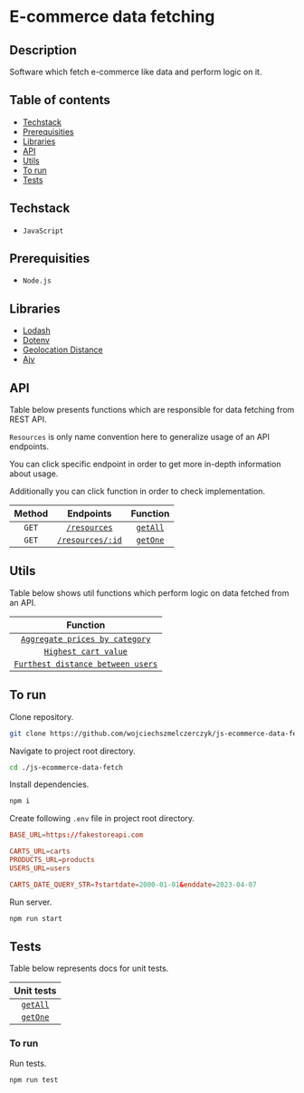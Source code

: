 # E-commerce data fetching

## Description

Software which fetch e-commerce like data and perform logic on it.

## Table of contents

- [Techstack](#techstack)
- [Prerequisities](#prerequisities)
- [Libraries](#libraries)
- [API](#api)
- [Utils](#utils)
- [To run](#to-run)
- [Tests](#tests)

## Techstack

- `JavaScript`

## Prerequisities

- `Node.js`

## Libraries

- [Lodash](https://www.npmjs.com/package/lodash)
- [Dotenv](https://www.npmjs.com/package/dotenv)
- [Geolocation Distance](https://www.npmjs.com/package/geolocation-distance-between)
- [Ajv](https://www.npmjs.com/package/ajv)

## API

Table below presents functions which are responsible for data fetching from REST API.

`Resources` is only name convention here to generalize usage of an API endpoints.

You can click specific endpoint in order to get more in-depth information about usage.

Additionally you can click function in order to check implementation.

| Method |               Endpoints               |          Function          |
| :----: | :-----------------------------------: | :------------------------: |
| `GET`  |   [`/resources`](./docs/api/all.md)   | [`getAll`](/api/getAll.js) |
| `GET`  | [`/resources/:id`](./docs/api/one.md) | [`getOne`](/api/getOne.js) |

## Utils

Table below shows util functions which perform logic on data fetched from an API.

|                                   Function                                   |
| :--------------------------------------------------------------------------: |
|      [`Aggregate prices by category`](./docs/utils/aggregate-prices.md)      |
|           [`Highest cart value`](./docs/utils/highest-cart-val.md)           |
| [`Furthest distance between users`](./docs/utils/furthest-users-distance.md) |

## To run

Clone repository.

```sh
git clone https://github.com/wojciechszmelczerczyk/js-ecommerce-data-fetch.git
```

Navigate to project root directory.

```sh
cd ./js-ecommerce-data-fetch
```

Install dependencies.

```sh
npm i
```

Create following `.env` file in project root directory.

```conf
BASE_URL=https://fakestoreapi.com

CARTS_URL=carts
PRODUCTS_URL=products
USERS_URL=users

CARTS_DATE_QUERY_STR=?startdate=2000-01-01&enddate=2023-04-07
```

Run server.

```sh
npm run start
```

## Tests

Table below represents docs for unit tests.

|           Unit tests            |
| :-----------------------------: |
| [`getAll`](./docs/tests/all.md) |
| [`getOne`](./docs/tests/one.md) |

### To run

Run tests.

```sh
npm run test
```
